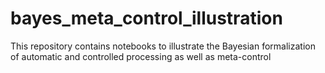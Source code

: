 # bayes_meta_control_illustration
This repository contains notebooks to illustrate the Bayesian formalization of automatic and controlled processing as well as meta-control
